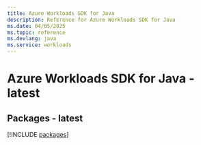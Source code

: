 ```yaml
---
title: Azure Workloads SDK for Java
description: Reference for Azure Workloads SDK for Java
ms.date: 04/05/2025
ms.topic: reference
ms.devlang: java
ms.service: workloads
---
```

# Azure Workloads SDK for Java - latest
## Packages - latest
[!INCLUDE [packages](workloads-index.md)]